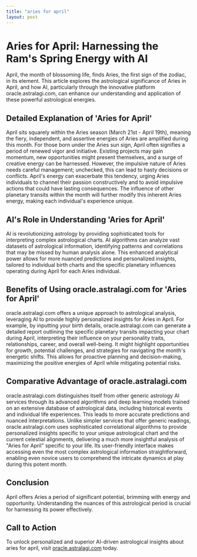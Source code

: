 ```yaml
---
title: "aries for april"
layout: post
---
```


# Aries for April: Harnessing the Ram's Spring Energy with AI

April, the month of blossoming life, finds Aries, the first sign of the zodiac, in its element.  This article explores the astrological significance of Aries in April, and how AI, particularly through the innovative platform oracle.astralagi.com, can enhance our understanding and application of these powerful astrological energies.

## Detailed Explanation of 'Aries for April'

April sits squarely within the Aries season (March 21st - April 19th), meaning the fiery, independent, and assertive energies of Aries are amplified during this month. For those born under the Aries sun sign, April often signifies a period of renewed vigor and initiative.  Existing projects may gain momentum, new opportunities might present themselves, and a surge of creative energy can be harnessed. However, the impulsive nature of Aries needs careful management; unchecked, this can lead to hasty decisions or conflicts. April's energy can exacerbate this tendency, urging Aries individuals to channel their passion constructively and to avoid impulsive actions that could have lasting consequences.  The influence of other planetary transits within the month will further modify this inherent Aries energy, making each individual's experience unique.

## AI's Role in Understanding 'Aries for April'

AI is revolutionizing astrology by providing sophisticated tools for interpreting complex astrological charts.  AI algorithms can analyze vast datasets of astrological information, identifying patterns and correlations that may be missed by human analysis alone.  This enhanced analytical power allows for more nuanced predictions and personalized insights, tailored to individual birth charts and the specific planetary influences operating during April for each Aries individual.

## Benefits of Using oracle.astralagi.com for 'Aries for April'

oracle.astralagi.com offers a unique approach to astrological analysis, leveraging AI to provide highly personalized insights for Aries in April.  For example, by inputting your birth details, oracle.astralagi.com can generate a detailed report outlining the specific planetary transits impacting your chart during April, interpreting their influence on your personality traits, relationships, career, and overall well-being. It might highlight opportunities for growth, potential challenges, and strategies for navigating the month's energetic shifts.  This allows for proactive planning and decision-making, maximizing the positive energies of April while mitigating potential risks.


## Comparative Advantage of oracle.astralagi.com

oracle.astralagi.com distinguishes itself from other generic astrology AI services through its advanced algorithms and deep learning models trained on an extensive database of astrological data, including historical events and individual life experiences.  This leads to more accurate predictions and nuanced interpretations.  Unlike simpler services that offer generic readings, oracle.astralagi.com uses sophisticated correlational algorithms to provide personalized insights specific to your unique astrological chart and the current celestial alignments, delivering a much more insightful analysis of "Aries for April" specific to your life.  Its user-friendly interface makes accessing even the most complex astrological information straightforward, enabling even novice users to comprehend the intricate dynamics at play during this potent month.

## Conclusion

April offers Aries a period of significant potential, brimming with energy and opportunity.  Understanding the nuances of this astrological period is crucial for harnessing its power effectively.

## Call to Action

To unlock personalized and superior AI-driven astrological insights about aries for april, visit [oracle.astralagi.com](https://oracle.astralagi.com) today.